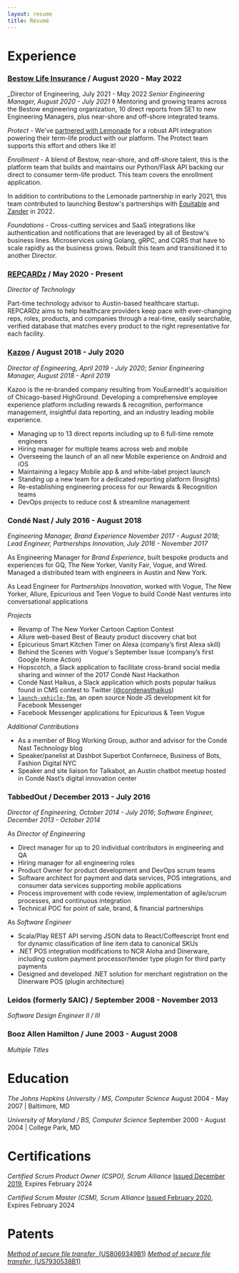 ```yaml
---
layout: resume
title: Résumé
---
```


# Experience

### [Bestow Life Insurance](https://bestow.com/) / August 2020 - May 2022

_Director of Engineering, July 2021 - Mqy 2022
_Senior Engineering Manager, August 2020 - July 2021_
◊
Mentoring and growing teams across the Bestow engineering organization, 10 direct reports from SE1 to new Engineering Managers, plus near-shore and off-shore integrated teams.

_Protect_ - We've [partnered with Lemonade](https://www.businessinsider.com/lemonade-added-bestow-term-life-insurance-coverage-2021-2) for a robust API integration powering their term-life product with our platform. The Protect team supports this effort and others like it!

_Enrollment_ - A blend of Bestow, near-shore, and off-shore talent, this is the platform team that builds and maintains our Python/Flask API backing our direct to consumer term-life product. This team covers the enrollment application.

In addition to contributions to the Lemonade partnership in early 2021, this team contributed to launching Bestow's partnerships with [Equitable](https://equitable.com/) and [Zander](https://www.zanderins.com/) in 2022.

_Foundations_ - Cross-cutting services and SaaS integrations like authentication and notifications that are leveraged by all of Bestow's business lines. Microservices using Golang, gRPC, and CQRS that have to scale rapidly as the business grows. Rebuilt this team and transitioned it to another Director.

### [REPCARDz](http://repcardz.com/) / May 2020 - Present

_Director of Technology_

Part-time technology advisor to Austin-based healthcare startup. REPCARDz aims to help healthcare providers keep pace with ever-changing reps, roles, products, and companies through a real-time, easily searchable, verified database that matches every product to the right representative for each facility.

### [Kazoo](https://www.kazoohr.com/) / August 2018 - July 2020

_Director of Engineering, April 2019 - July 2020_;
_Senior Engineering Manager, August 2018 - April 2019_

Kazoo is the re-branded company resulting from YouEarnedIt's acquisition of Chicago-based HighGround. Developing a comprehensive employee experience platform including rewards &amp; recognition, performance management, insightful data reporting, and an industry leading mobile experience.

- Managing up to 13 direct reports including up to 6 full-time remote engineers
- Hiring manager for multiple teams across web and mobile
- Overseeing the launch of an all new Mobile experience on Android and iOS
- Maintaining a legacy Mobile app &amp; and white-label project launch
- Standing up a new team for a dedicated reporting platform (Insights)
- Re-establishing engineering process for our Rewards &amp; Recognition teams
- DevOps projects to reduce cost &amp; streamline management

### Condé Nast / July 2016 - August 2018

_Engineering Manager, Brand Experience November 2017 - August 2018_;
_Lead Engineer, Partnerships Innovation, July 2016 - November 2017_

As Engineering Manager for _Brand Experience_, built bespoke products and experiences for GQ, The New Yorker, Vanity Fair, Vogue, and Wired. Managed a distributed team with engineers in Austin and New York.

As Lead Engineer for _Partnerships Innovation_, worked with Vogue, The New Yorker, Allure, Epicurious and Teen Vogue to build Condé Nast ventures into conversational applications

_Projects_

- Revamp of The New Yorker Cartoon Caption Contest
- Allure web-based Best of Beauty product discovery chat bot
- Epicurious Smart Kitchen Timer on Alexa (company’s first Alexa skill)
- Behind the Scenes with Vogue's September Issue (company’s first Google Home Action)
- Hopscotch, a Slack application to facilitate cross-brand social media sharing and winner of the 2017 Condé Nast Hackathon
- Condé Nast Haikus, a Slack application which posts popular haikus found in CMS contest to Twitter ([@condenasthaikus])
- [`launch-vehicle-fbm`], an open source Node JS development kit for Facebook Messenger
- Facebook Messenger applications for Epicurious &amp; Teen Vogue

_Additional Contributions_

- As a member of Blog Working Group, author and advisor for the Condé Nast
  Technology blog
- Speaker/panelist at Dashbot Superbot Confernece, Business of Bots, Fashion Digital NYC
- Speaker and site liaison for Talkabot, an Austin chatbot meetup hosted in
  Condé Nast’s digital innovation center

[@condenasthaikus]: https://twitter.com/condenasthaikus
[`launch-vehicle-fbm`]: https://github.com/CondeNast/launch-vehicle-fbm

### TabbedOut / December 2013 - July 2016

_Director of Engineering, October 2014 - July 2016_;
_Software Engineer, December 2013 - October 2014_

As _Director of Engineering_

- Direct manager for up to 20 individual contributors in engineering and QA
- Hiring manager for all engineering roles
- Product Owner for product development and DevOps scrum teams
- Software architect for payment and data services, POS integrations, and consumer data services supporting mobile applications
- Process improvement with code review, implementation of agile/scrum processes, and continuous integration
- Technical POC for point of sale, brand, &amp; financial partnerships

As _Software Engineer_

- Scala/Play REST API serving JSON data to React/Coffeescript front end for dynamic classification of line item data to canonical SKUs
- .NET POS integration modifications to NCR Aloha and Dinerware, including custom payment processor/tender type plugin for third party payments
- Designed and developed .NET solution for merchant registration on the Dinerware POS (plugin architecture)

### Leidos (formerly SAIC) / September 2008 - November 2013

_Software Design Engineer II / III_

### Booz Allen Hamilton / June 2003 - August 2008

_Multiple Titles_

# Education

_The Johns Hopkins University / MS, Computer Science_
August 2004 - May 2007 | Baltimore, MD

_University of Maryland / BS, Computer Science_
September 2000 - August 2004 | College Park, MD

# Certifications

_Certified Scrum Product Owner (CSPO), Scrum Alliance_
[Issued December 2019](http://bcert.me/sqvpyqper), Expires February 2024

_Certified Scrum Master (CSM), Scrum Alliance_
[Issued February 2020](http://bcert.me/sukirsbss), Expires February 2024

# Patents

[_Method of secure file transfer_, (US8069349B1)](https://patents.google.com/patent/US8069349B1/en)
[_Method of secure file transfer_, (US7930538B1)](https://patents.google.com/patent/US7930538B1/en)
